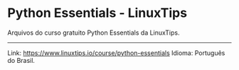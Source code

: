 # Python Essentials - LinuxTips
Arquivos do curso gratuito Python Essentials da LinuxTips.

---

Link: https://www.linuxtips.io/course/python-essentials
Idioma: Português do Brasil.
